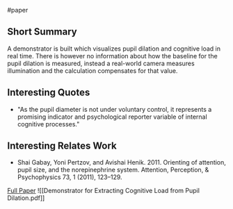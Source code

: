 #paper 

## Short Summary ##
A demonstrator is built which visualizes pupil dilation and cognitive load in real time. There is however no information about how the baseline for the pupil dilation is measured, instead a real-world camera measures illumination and the calculation compensates for that value.

## Interesting Quotes ##
- "As the pupil diameter is not under voluntary control, it represents a promising indicator and psychological reporter variable of internal cognitive processes."

## Interesting Relates Work ##
- Shai Gabay, Yoni Pertzov, and Avishai Henik. 2011. Orienting of attention, pupil size, and the norepinephrine system. Attention, Perception, & Psychophysics 73, 1 (2011), 123–129.

[Full Paper](https://dl.acm.org/doi/10.1145/2968219.2968550) ![[Demonstrator for Extracting Cognitive Load from Pupil Dilation.pdf]]